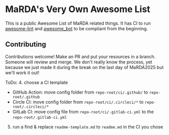 # MaRDA's Very Own Awesome List

This is a public Awesome List of MaRDA related things.  It has
CI to run [awesome-lint](https://github.com/sindresorhus/awesome-lint) and
[awesome_bot](https://github.com/dkhamsing/awesome_bot) to be compliant from the
beginning.

## Contributing

Contributions welcome! Make an PR and put your resources in a branch.  Someone will review and merge.  We don't really know the process, yet because we just made it during the break on the last day of MaRDA2025 but we'll work it out!

ToDo: 
4. choose a CI template
   - GitHub Action: move config folder from `repo-root/ci/.github/` to
     `repo-root/.github`
   - Circle CI: move config folder from `repo-root/ci/.circleci/*` to
     `repo-root/.circleci/*`
   - GitLab CI: move config file from `repo-root/ci/.gitlab-ci.yml` to the
     `repo-root/.gitlab-ci.yml`
5. run a find & replace `readme-template.md` to `readme.md` in the CI you chose
